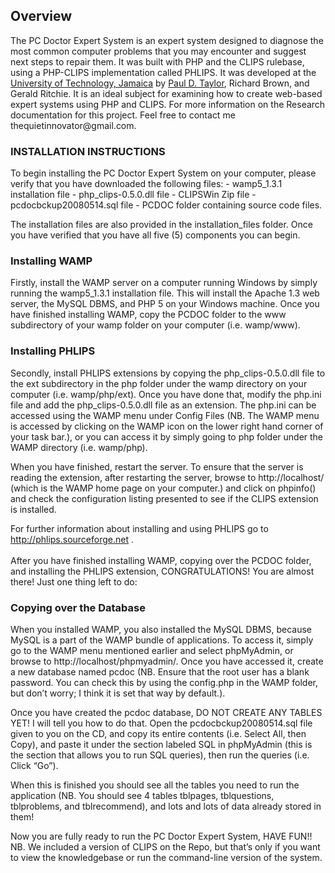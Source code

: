 <h2>Overview</h2>
The PC Doctor Expert System is an expert system designed to diagnose the most common computer problems that you may encounter and suggest next steps to repair them. It was built with PHP and the CLIPS rulebase, using a PHP-CLIPS implementation called PHLIPS. It was developed at the <a href='http://www.utech.edu.jm/' target='_blank'>University of Technology, Jamaica</a> by <a href='https://thequietinnovator.com/'>Paul D. Taylor</a>, Richard Brown, and Gerald Ritchie. It is an ideal subject for examining how to create web-based expert systems using PHP and CLIPS. For more information on the Research documentation for this project. Feel free to contact me thequietinnovator@gmail.com.

<h3>INSTALLATION INSTRUCTIONS</h3>
To begin installing the PC Doctor Expert System on your computer, please verify
that you have downloaded the following files:
- wamp5_1.3.1 installation file
- php_clips-0.5.0.dll file
- CLIPSWin Zip file
- pcdocbckup20080514.sql file
- PCDOC folder containing source code files.
<p>The installation files are also provided in the installation_files folder. Once you have verified that you have all five (5) components you can begin.</p>

<h3>Installing WAMP</h3>
Firstly, install the WAMP server on a computer running Windows by simply
running the wamp5_1.3.1 installation file. This will install the Apache 1.3 web
server, the MySQL DBMS, and PHP 5 on your Windows machine.
Once you have finished installing WAMP, copy the PCDOC folder to the www
subdirectory of your wamp folder on your computer (i.e. wamp/www).

<h3>Installing PHLIPS</h3>
Secondly, install PHLIPS extensions by copying the php_clips-0.5.0.dll file to
the ext subdirectory in the php folder under the wamp directory on your
computer (i.e. wamp/php/ext). Once you have done that, modify the php.ini file and add the php_clips-0.5.0.dll file as an extension. The php.ini can be accessed using the WAMP menu under
Config Files (NB. The WAMP menu is accessed by clicking on the WAMP icon
on the lower right hand corner of your task bar.), or you can access it by simply
going to php folder under the WAMP directory (i.e. wamp/php). 

When you have finished, restart the server. To ensure that the server is reading
the extension, after restarting the server, browse to http://localhost/ (which is the
WAMP home page on your computer.) and click on phpinfo() and check the
configuration listing presented to see if the CLIPS extension is installed. 

For further information about installing and using PHLIPS go to
http://phlips.sourceforge.net .
<br/><br/>After you have finished installing WAMP, copying over the PCDOC folder, and
installing the PHLIPS extension, CONGRATULATIONS! You are almost there!
Just one thing left to do:

<h3>Copying over the Database</h3>
When you installed WAMP, you also installed the MySQL DBMS, because
MySQL is a part of the WAMP bundle of applications. To access it, simply go to
the WAMP menu mentioned earlier and select phpMyAdmin, or browse to
http://localhost/phpmyadmin/. Once you have accessed it, create a new
database named pcdoc (NB. Ensure that the root user has a blank password.
You can check this by using the config.php in the WAMP folder, but don’t worry;
I think it is set that way by default.).

Once you have created the pcdoc database, DO NOT CREATE ANY TABLES
YET! I will tell you how to do that. Open the pcdocbckup20080514.sql file given
to you on the CD, and copy its entire contents (i.e. Select All, then Copy), and
paste it under the section labeled SQL in phpMyAdmin (this is the section that
allows you to run SQL queries), then run the queries (i.e. Click “Go”).

When this is finished you should see all the tables you need to run the
application (NB. You should see 4 tables tblpages, tblquestions, tblproblems,
and tblrecommend), and lots and lots of data already stored in them!

Now you are fully ready to run the PC Doctor Expert System, HAVE FUN!!
NB. We included a version of CLIPS on the Repo, but that’s only if you want to
view the knowledgebase or run the command-line version of the system.
